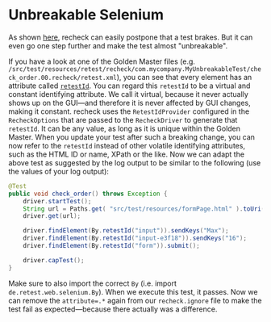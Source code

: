 # Unbreakable Selenium

As shown [here](postpone-test-breakage.md), recheck can easily postpone that a test brakes. But it can even go one step further and make the test almost "unbreakable".

If you have a look at one of the Golden Master files (e.g. `/src/test/resources/retest/recheck/com.mycompany.MyUnbreakableTest/check_order.00.recheck/retest.xml`), you can see that every element has an attribute called [`retestId`](../recheck/files/state.md#virtual-identifier). You can regard this `retestId` to be a virtual and constant identifying attribute. We call it virtual, because it never actually shows up on the GUI—and therefore it is never affected by GUI changes, making it constant. recheck uses the `RetestIdProvider` configured in the `RecheckOptions` that are passed to the `RecheckDriver` to generate that `retestId`. It can be any value, as long as it is unique within the Golden Master. When you update your test after such a breaking change, you can now refer to the `retestId` instead of other volatile identifying attributes, such as the HTML ID or name, XPath or the like.
Now we can adapt the above test as suggested by the log output to be similar to the following (use the values of your log output):

```java
@Test
public void check_order() throws Exception {
	driver.startTest();
	String url = Paths.get( "src/test/resources/formPage.html" ).toUri().toURL().toString();
	driver.get(url);

	driver.findElement(By.retestId("input")).sendKeys("Max");
	driver.findElement(By.retestId("input-e3f18")).sendKeys("16");
	driver.findElement(By.retestId("form")).submit();

	driver.capTest();
}
```

Make sure to also import the correct `By` (i.e. import `de.retest.web.selenium.By`). When we execute this test, it passes. Now we can remove the `attribute=.*` again from our `recheck.ignore` file to make the test fail as expected—because there actually was a difference.

